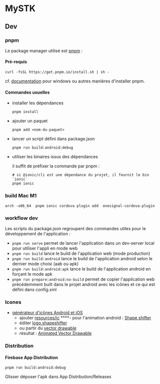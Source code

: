 # MySTK

## Dev

### pnpm

Le package manager utilisé est [pnpm][why pnpm] :

#### Pré-requis

```shell
curl -fsSL https://get.pnpm.io/install.sh | sh -
```

cf. [documentation][install pnpm] pour windows ou autres manières d'installer pnpm.

[why pnpm]: https://pnpm.io/motivation
[install pnpm]: https://pnpm.io/installation#on-posix-systems

#### Commandes usuelles

- installer les dépendances  

  ```shell
  pnpm install
  ```
  
- ajouter un paquet

  ```shell
  pnpm add <nom-du-paquet>
  ```

- lancer un script défini dans package.json

  ```shell
  pnpm run build:android:debug
  ```

- utiliser les binaires issus des dépendances

  il suffit de préfixer la commande par pnpm :

  ```shell
  # si @ionic/cli est une dépendance du projet, il fournit le bin `ionic`
  pnpm ionic 
  ```
  
### build Mac M1 
```
arch -x86_64  pnpm ionic cordova plugin add  onesignal-cordova-plugin
```

### workflow dev

Les scripts du package.json regroupent des commandes utiles pour le développement de l'application : 

- `pnpm run serve` permet de lancer l'application dans un dev-server local pour utiliser l'appli en mode web
- `pnpm run build` lance le build de l'application web (mode production)
- `pnpm run build:android` lance le build de l'application android selon le dernier mode choisi (aab ou apk)
- `pnpm run build:android:apk` lance le build de l'application android en forçant le mode apk
- `pnpm run prepare:android:no-build` permet de copier l'application web précédemment built dans le projet android avec les icônes et ce qui est défini dans config.xml

### Icones

- [générateur d'icônes Android et iOS][iconKitchen icon]
  - ajouter [resources/ic][ic-logo-svg]
****- pour l'animation android : [Shape shifter][]
  - éditer [logo.shapeshifter][]
  - ou partir du [vector drawable][]
  - résultat : [Animated Vector Drawable][avd]

[iconKitchen icon]: https://icon.kitchen/i/H4sIAAAAAAAAA1WQwUrEMBCG32W8dmFtXaQ9ugcRFYTtTWSZNmkaNmlikipl2Xd3Jl1BL23zZeab6X%2BGLzSzjNCcQWA4taO0EpoUZllAp9rF0wlUQKHllKCAxAUCmgFNpJJB7Y32GBILoqQXCDngbLhW924igEIce2ctCy7ccrVqi0pSWacOI2YSP2cderPCvTMuELy52%2B7KWmT2%2BLsITev5%2FvZfQUYlo6qq7uuKEE6KfM2m3ubRb7SMnhT3J%2BeJl7sCglYjKfN351Jy9nowclg59frY6sQqeF0O7TOpfXwg0Z%2FxPj7lP17T8%2FEFFzdzJCNdDtrICTlcyuVol5hOnIZ1Yjac%2FzutKoLTLNIu0vNbdiw1uGxickHCx%2BUHTDmhga8BAAA%3D
[ic-logo-svg]: ./resources/ic-logo%20mySTK.svg
[Shape shifter]: https://shapeshifter.design/
[logo.shapeshifter]: ./logo.shapeshifter
[vector drawable]: ./logo.xml
[avd]: ./animated_logo.xml


### Distribution

#### Firebase App Distribution

```shell
pnpm run build:android:debug
```

Glisser déposer l'apk dans App Distribution/Releases
